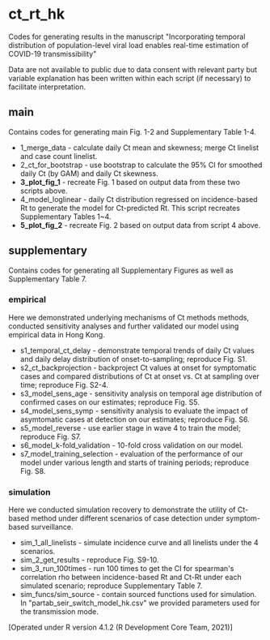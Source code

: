 # ct_rt_hk
 
Codes for generating results in the manuscript "Incorporating temporal distribution of population-level viral load enables real-time estimation of COVID-19 transmissibility"

Data are not available to public due to data consent with relevant party but variable explanation has been written within each script (if necessary) to facilitate interpretation.

## main
Contains codes for generating main Fig. 1-2 and Supplementary Table 1-4.

* 1_merge_data - calculate daily Ct mean and skewness; merge Ct linelist and case count linelist. 
* 2_ct_for_bootstrap - use bootstrap to calculate the 95% CI for smoothed daily Ct (by GAM) and daily Ct skewness. 
* **3_plot_fig_1** - recreate Fig. 1 based on output data from these two scripts above. 
* 4_model_loglinear - daily Ct distribution regressed on incidence-based Rt to generate the model for Ct-predicted Rt. This script recreates Supplementary Tables 1~4. 
* **5_plot_fig_2** - recreate Fig. 2 based on output data from script 4 above. 

## supplementary
Contains codes for generating all Supplementary Figures as well as Supplementary Table 7.

### empirical
Here we demonstrated underlying mechanisms of Ct methods methods, conducted sensitivity analyses and further validated our model using empirical data in Hong Kong.
* s1_temporal_ct_delay - demonstrate temporal trends of daily Ct values and daily delay distribution of onset-to-sampling; reproduce Fig. S1.
* s2_ct_backprojection - backproject Ct values at onset for symptomatic cases and compared distributions of Ct at onset vs. Ct at sampling over time; reproduce Fig. S2-4.
* s3_model_sens_age - sensitivity analysis on temporal age distribution of confirmed cases on our estimates; reproduce Fig. S5.
* s4_model_sens_symp - sensitivity analysis to evaluate the impact of asymtomatic cases at detection on our estimates; reproduce Fig. S6.
* s5_model_reverse - use earlier stage in wave 4 to train the model; reproduce Fig. S7.
* s6_model_k-fold_validation - 10-fold cross validation on our model.
* s7_model_training_selection - evaluation of the performance of our model under various length and starts of training periods; reproduce Fig. S8.

### simulation
Here we conducted simulation recovery to demonstrate the utility of Ct-based method under different scenarios of case detection under symptom-based surveillance.
* sim_1_all_linelists - simulate incidence curve and all linelists under the 4 scenarios.
* sim_2_get_results - reproduce Fig. S9-10.
* sim_3_run_100times - run 100 times to get the CI for spearman's correlation rho between incidence-based Rt and Ct-Rt under each simulated scenario; reproduce Supplementary Table 7.
* sim_funcs/sim_source - contain sourced functions used for simulation.   
In "partab_seir_switch_model_hk.csv" we provided parameters used for the transmission mode.


[Operated under R version 4.1.2 (R Development Core Team, 2021)]
